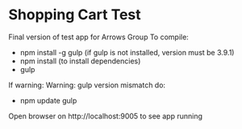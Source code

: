 # Shopping Cart Test
Final version of test app for Arrows Group
To compile:

- npm install -g gulp (if gulp is not installed, version must be 3.9.1)
- npm install (to install dependencies)
- gulp

If warning: Warning: gulp version mismatch do:

- npm update gulp

Open browser on http://localhost:9005 to see app running

